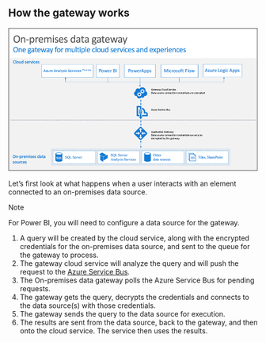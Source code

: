 ## How the gateway works
![On-prem-data-gateway-how-it-works](./media/gateway-onprem-how-it-works-include/on-prem-data-gateway-how-it-works.png)

Let’s first look at what happens when a user interacts with an element connected to an on-premises data source. 

> [!NOTE]
> For Power BI, you will need to configure a data source for the gateway.
> 
> 

1. A query will be created by the cloud service, along with the encrypted credentials for the on-premises data source, and sent to the queue for the gateway to process.
2. The gateway cloud service will analyze the query and will push the request to the [Azure Service Bus](/azure/service-bus-messaging/service-bus-messaging-overview/).
3. The On-premises data gateway polls the Azure Service Bus for pending requests.
4. The gateway gets the query, decrypts the credentials and connects to the data source(s) with those credentials.
5. The gateway sends the query to the data source for execution.
6. The results are sent from the data source, back to the gateway, and then onto the cloud service. The service then uses the results.

